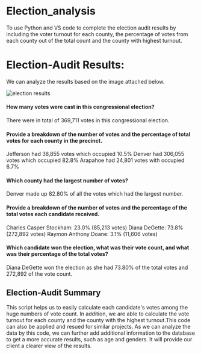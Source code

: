 # Election_analysis
To use Python and VS code to complete the election audit results by including the voter turnout for each county, the percentage of votes from each county out of the total count and the county with highest turnout.

# Election-Audit Results:
We can analyze the results based on the image attached below.

![election results](https://github.com/hihilynette/hihilynette-Election_analysis/blob/main/Resources/election%20results.PNG)

#### How many votes were cast in this congressional election?

There were in total of 369,711 votes in this congressional election.

#### Provide a breakdown of the number of votes and the percentage of total votes for each county in the precinct.
Jefferson had 38,855 votes which occupied 10.5%
Denver had 306,055 votes which occupied 82.8%
Arapahoe had 24,801 votes with occupied 6.7%

#### Which county had the largest number of votes?
Denver made up 82.80% of all the votes which had the largest number.

#### Provide a breakdown of the number of votes and the percentage of the total votes each candidate received.
Charles Casper Stockham: 23.0% (85,213 votes)
Diana DeGette: 73.8% (272,892 votes)
Raymon Anthony Doane: 3.1% (11,606 votes)
#### Which candidate won the election, what was their vote count, and what was their percentage of the total votes?
Diana DeGette won the election as she had 73.80% of the total votes and 272,892 of the vote count.

## Election-Audit Summary
This script helps us to easily calculate each candidate's votes among the huge numbers of vote count. In addition, we are able to calculate the vote turnout for each county and the county with the highest turnout.This code can also be applied and resued for similar projects. As we can analyze the data by this code, we can further add additional information to the database to get a more accurate results, such as age and genders. It will provide our client a clearer view of the results.
